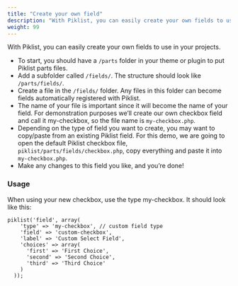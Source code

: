 ```yaml
---
title: "Create your own field"
description: "With Piklist, you can easily create your own fields to use in your projects."
weight: 99
---
```


With Piklist, you can easily create your own fields to use in your projects.

* To start, you should have a `/parts` folder in your theme or plugin to put Piklist parts files.
* Add a subfolder called `/fields/`. The structure should look like `/parts/fields/`.
* Create a file in the `/fields/` folder. Any files in this folder can become fields automatically registered with Piklist.
* The name of your file is important since it will become the name of your field. For demonstration purposes we’ll create our own checkbox field and call it my-checkbox, so the file name is `my-checkbox.php`.
* Depending on the type of field you want to create, you may want to copy/paste from an existing Piklist field. For this demo, we are going to open the default Piklist checkbox file, `piklist/parts/fields/checkbox.php`, copy everything and paste it into `my-checkbox.php`.
* Make any changes to this field you like, and you’re done!

### Usage
When using your new checkbox, use the type my-checkbox. It should look like this:
```
piklist('field', array(
    'type' => 'my-checkbox', // custom field type
    'field' => 'custom-checkbox',
    'label' => 'Custom Select Field',
    'choices' => array(
      'first' => 'First Choice',
      'second' => 'Second Choice',
      'third' => 'Third Choice'
    )
  ));
 ```
